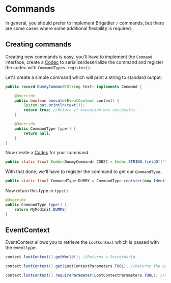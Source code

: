 # Commands

In general, you should prefer to implement Brigadier `/` commands, but there are some cases where some additional flexibility is required.

## Creating commands

Creating new commands is easy, you'll have to implement the `Command` interface, create a [Codec](https://forge.gemwire.uk/wiki/Codecs) to serialize/deserialize the command and register the codec with `CommandTypes.register()`.

Let's create a simple command which will print a string to standard output.

```java
public record DummyCommand(String text) implements Command {

    @Override
    public boolean execute(EventContext context) {
        System.out.println(text());
        return true; //Return if execution was successful.
    }

    @Override
    public CommandType type() {
        return null;
    }
}
```

Now create a [Codec](https://forge.gemwire.uk/wiki/Codecs) for your command.

```java
public static final Codec<DummyCommand> CODEC = Codec.STRING.fieldOf("text").xmap(DummyCommand::new, DummyCommand::text).codec();
```

With that done, we'll have to register the command to get our `CommandType`.

```java
public static final CommandType DUMMY = CommandType.register(new Identifier("modid", "print"), DummyCommand.CODEC);
```

Now return this type in `type()`.

```java
@Override
public CommandType type() {
    return MyModInit.DUMMY;
}
```

## EventContext

EventContext allows you to retrieve the `LootContext` which is passed with the event type.

```java
context.lootContext().getWorld(); //Returns a ServerWorld.

context.lootContext().get(LootContextParameters.TOOL); //Returns the prameter or null if not present.

context.lootContext().requireParameter(LootContextParameters.TOOL); //Returns the parameter or throws an exception if not present.
```